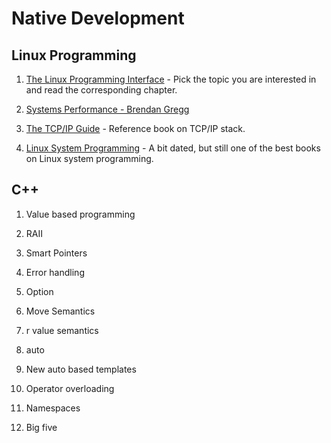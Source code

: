 # Native Development

## Linux Programming

1. [The Linux Programming Interface](https://www.amazon.com/Linux-Programming-Interface-System-Handbook/dp/1593272200) - Pick the topic you are interested in and read the corresponding chapter.

2. [Systems Performance - Brendan Gregg](https://www.amazon.com/Systems-Performance-Brendan-Gregg/dp/0136820158/133-7213979-6336830)

3. [The TCP/IP Guide](https://www.amazon.com/TCP-Guide-Comprehensive-Illustrated-Protocols/dp/159327047X) - Reference book on TCP/IP stack.

4. [Linux System Programming](https://www.amazon.com/Linux-System-Programming-Talking-Directly/dp/1449339530) - A bit dated, but still one of the best books on Linux system programming.

## C++

1. Value based programming

2. RAII

3. Smart Pointers

4. Error handling

5. Option

6. Move Semantics

7. r value semantics

8. auto

9. New auto based templates

10. Operator overloading

11. Namespaces

12. Big five
